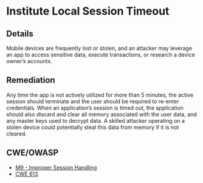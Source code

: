 # Institute Local Session Timeout

## Details 

Mobile devices are frequently lost or stolen, and an attacker may leverage an app to access sensitive data, execute transactions, or research a device owner’s accounts.

## Remediation

Any time the app is not actively utilized for more than 5 minutes, the active session should terminate and the user should be required to re-enter credentials.  When an application’s session is timed out, the application should also discard and clear all memory associated with the user data, and any master keys used to decrypt data. A skilled attacker operating on a stolen device could potentially steal this data from memory if it is not cleared.

## CWE/OWASP 

 * [M9 - Improper Session Handling](https://www.owasp.org/index.php/Mobile_Top_10_2014-M9)
 * [CWE 613](http://cwe.mitre.org/data/definitions/613.html)
 
